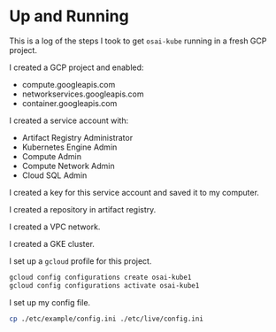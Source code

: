 # Up and Running

This is a log of the steps I took to get `osai-kube` running in a fresh GCP project.

I created a GCP project and enabled:
- compute.googleapis.com
- networkservices.googleapis.com
- container.googleapis.com

I created a service account with:
- Artifact Registry Administrator
- Kubernetes Engine Admin
- Compute Admin
- Compute Network Admin
- Cloud SQL Admin

I created a key for this service account and saved it to my computer.

I created a repository in artifact registry.

I created a VPC network.

I created a GKE cluster.

I set up a `gcloud` profile for this project.

```sh
gcloud config configurations create osai-kube1
gcloud config configurations activate osai-kube1
```

I set up my config file.

```sh
cp ./etc/example/config.ini ./etc/live/config.ini
```
